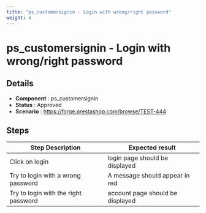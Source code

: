 ```yaml
---
title: "ps_customersignin - Login with wrong/right password"
weight: 4
---
```


# ps_customersignin - Login with wrong/right password
## Details
* **Component** : ps_customersignin
* **Status** : Approved
* **Scenario** : https://forge.prestashop.com/browse/TEST-444

## Steps
| Step Description | Expected result |
| ----- | ----- |
| Click on login | login page should be displayed |
| Try to login with a wrong password | A message should appear in red |
| Try to login with the right password | account page should be displayed |
